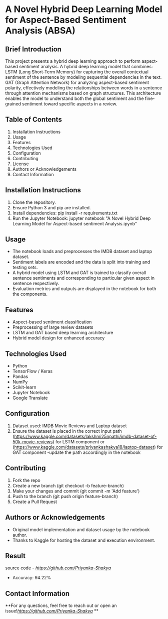 # A Novel Hybrid Deep Learning Model for Aspect-Based Sentiment Analysis (ABSA)
## Brief Introduction
This project presents a hybrid deep learning approach to perform aspect-based sentiment analysis. A hybrid deep learning model that combines:
LSTM (Long Short-Term Memory) for capturing the overall contextual sentiment of the sentence by modeling sequential dependencies in the text.
GAT (Graph Attention Network) for analyzing aspect-based sentiment polarity, effectively modeling the relationships between words in a sentence through attention mechanisms based on graph structures.
This architecture enables the model to understand both the global sentiment and the fine-grained sentiment toward specific aspects in a review.

## Table of Contents
1. Installation Instructions
2. Usage
3. Features
4. Technologies Used
5. Configuration
6. Contributing
7. License
8. Authors or Acknowledgements
9. Contact Information

   
## Installation Instructions
1. Clone the repository.
2. Ensure Python 3 and pip are installed.
3. Install dependencies: pip install -r requirements.txt
4. Run the Jupyter Notebook: jupyter notebook "A Novel Hybrid Deep Learning Model for Aspect-based sentiment Analysis.ipynb"



## Usage
- The notebook loads and preprocesses the IMDB dataset and laptop dataset.
- Sentiment labels are encoded and the data is split into training and testing sets.
- A hybrid model using LSTM and GAT is trained to classify overall sentence sentiments and corresponding to particular given aspect in sentence respectively.
- Evaluation metrics and outputs are displayed in the notebook for both the components.


## Features
-  Aspect-based sentiment classification
-  Preprocessing of large review datasets
-  LSTM and GAT based deep learning architecture
-  Hybrid model design for enhanced accuracy


## Technologies Used
- Python
- TensorFlow / Keras
- Pandas
- NumPy
- Scikit-learn
- Jupyter Notebook
- Google Translate

## Configuration
1. Dataset used: IMDB Movie Reviews and Laptop dataset
2. Ensure the dataset is placed in the correct input path (https://www.kaggle.com/datasets/lakshmi25npathi/imdb-dataset-of-50k-movie-reviews) for LSTM component or (https://www.kaggle.com/datasets/priyankashakya18/laptop-dataset) for GAT component -update the path accordingly in the notebook


## Contributing
1. Fork the repo
2. Create a new branch (git checkout -b feature-branch)
3. Make your changes and commit (git commit -m 'Add feature')
4. Push to the branch (git push origin feature-branch)
5. Create a Pull Request

##  Authors or Acknowledgements
- Original model implementation and dataset usage by the notebook author.
- Thanks to Kaggle for hosting the dataset and execution environment.

## Result
source code - *https://github.com/Priyanka-Shakya* 
- Accuracy: 94.22%

## Contact Information
**For any questions, feel free to reach out or open an issue!*https://github.com/Priyanka-Shakya* **


